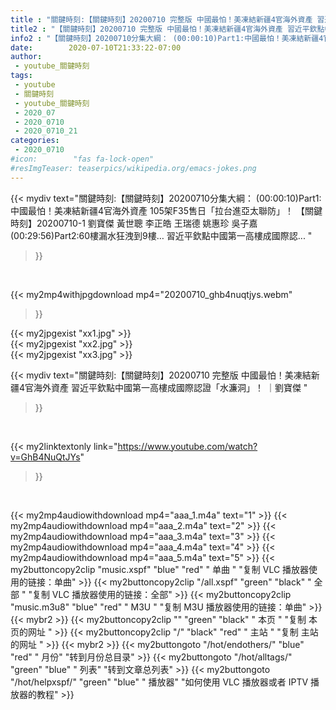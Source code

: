 ```yaml
---
title : "關鍵時刻:【關鍵時刻】20200710 完整版 中國最怕！美凍結新疆4官海外資產 習近平欽點中國第一高樓成國際認證「水濂洞」！ ｜劉寶傑 "
title2 : "【關鍵時刻】20200710 完整版 中國最怕！美凍結新疆4官海外資產 習近平欽點中國第一高樓成國際認證「水濂洞」！ ｜劉寶傑 "
info2 : "【關鍵時刻】20200710分集大綱： (00:00:10)Part1:中國最怕！美凍結新疆4官海外資產 105架F35售日「拉台進亞太聯防」！ 【關鍵時刻】20200710-1 劉寶傑 黃世聰 李正皓 王瑞德 姚惠珍 吳子嘉 (00:29:56)Part2:60樓漏水狂洩到9樓… 習近平欽點中國第一高樓成國際認... "
date:        2020-07-10T21:33:22-07:00
author:
 - youtube_關鍵時刻
tags:
 - youtube
 - 關鍵時刻
 - youtube_關鍵時刻
 - 2020_07
 - 2020_0710
 - 2020_0710_21
categories:
 - 2020_0710
#icon:        "fas fa-lock-open"
#resImgTeaser: teaserpics/wikipedia.org/emacs-jokes.png
---
```


{{< mydiv text="關鍵時刻:【關鍵時刻】20200710分集大綱： (00:00:10)Part1:中國最怕！美凍結新疆4官海外資產 105架F35售日「拉台進亞太聯防」！ 【關鍵時刻】20200710-1 劉寶傑 黃世聰 李正皓 王瑞德 姚惠珍 吳子嘉 (00:29:56)Part2:60樓漏水狂洩到9樓… 習近平欽點中國第一高樓成國際認... "
>}}
<br>


{{< my2mp4withjpgdownload mp4="20200710_ghb4nuqtjys.webm"
>}}

{{< my2jpgexist "xx1.jpg" >}}<br>
{{< my2jpgexist "xx2.jpg" >}}<br>
{{< my2jpgexist "xx3.jpg" >}}<br>



{{< mydiv text="關鍵時刻:【關鍵時刻】20200710 完整版 中國最怕！美凍結新疆4官海外資產 習近平欽點中國第一高樓成國際認證「水濂洞」！ ｜劉寶傑 "
>}}
<br>

{{< my2linktextonly link="https://www.youtube.com/watch?v=GhB4NuQtJYs"
>}}


<br>

{{< my2mp4audiowithdownload mp4="aaa_1.m4a"    text="1" >}}
{{< my2mp4audiowithdownload mp4="aaa_2.m4a"    text="2" >}}
{{< my2mp4audiowithdownload mp4="aaa_3.m4a"    text="3" >}}
{{< my2mp4audiowithdownload mp4="aaa_4.m4a"    text="4" >}}
{{< my2mp4audiowithdownload mp4="aaa_5.m4a"    text="5" >}}
{{< my2buttoncopy2clip "music.xspf"        "blue"   "red"    " 单曲 "  "复制 VLC 播放器使用的链接：单曲" >}} {{< my2buttoncopy2clip "/all.xspf"         "green"  "black"  " 全部 "  "复制 VLC 播放器使用的链接：全部" >}} {{< my2buttoncopy2clip "music.m3u8"        "blue"   "red"    " M3U  "    "复制 M3U 播放器使用的链接：单曲" >}} {{< mybr2 >}} {{< my2buttoncopy2clip ""                  "green"  "black"  " 本页 "    "复制 本页的网址 " >}} {{< my2buttoncopy2clip "/"                 "black"  "red"    " 主站 "    "复制 主站的网址 " >}} {{< mybr2 >}} {{< my2buttongoto      "/hot/endothers/"   "blue"   "red"    " 月份"   "转到月份总目录" >}} {{< my2buttongoto      "/hot/alltags/"     "green"  "blue"   " 列表"   "转到文章总列表" >}} {{< my2buttongoto      "/hot/helpxspf/"    "green"  "blue"   " 播放器" "如何使用 VLC 播放器或者 IPTV 播放器的教程" >}} 
